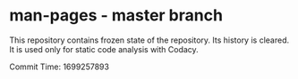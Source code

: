 # man-pages - master branch

This repository contains frozen state of the repository.
Its history is cleared. It is used only for static code
analysis with Codacy.

Commit Time: 1699257893